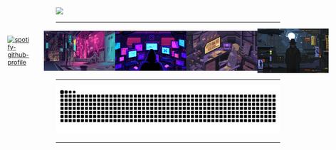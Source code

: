 <img src="https://github.com/Jozexo/Jozexo/blob/main/gif/Jozexo.gif" style="border-radius: 30px margin-right: 10px;"/>

---

<div style="display: flex; justify-content: center; align-items: center;">
  <a href="https://github.com/kittinan/spotify-github-profile">
    <img src="https://spotify-github-profile.kittinanx.com/api/view?uid=3172duxsvztk6aw6fsqeptfy4mfa&cover_image=true&theme=natemoo-re&show_offline=true&background_color=121212&interchange=false" alt="spotify-github-profile" style="margin-right: 30px;"/>
  </a>
  <img src="https://github.com/Jozexo/Jozexo/blob/main/gif/1.gif" width="160" style="border-radius: 30px margin-right: 10px;"/>
  <img src="https://github.com/Jozexo/Jozexo/blob/main/gif/2.gif" width="160" style="border-radius: 30px margin-right: 10px;"/>
  <img src="https://github.com/Jozexo/Jozexo/blob/main/gif/3.gif" width="160" style="border-radius: 30px margin-right: 10px;"/>
  <img src="https://github.com/Jozexo/Jozexo/blob/main/gif/4.gif" width="160" style="border-radius: 30px margin-right: 10px;"/>
</div>


---

<div align="center">
  <picture>
    <source media="(prefers-color-scheme: dark)" srcset="https://raw.githubusercontent.com/huiishan99/huiishan99/output/github-contribution-grid-snake-dark.svg">
    <source media="(prefers-color-scheme: light)" srcset="https://raw.githubusercontent.com/huiishan99/huiishan99/output/github-contribution-grid-snake.svg">
    <img alt="github contribution grid snake animation" src="https://raw.githubusercontent.com/huiishan99/huiishan99/output/github-contribution-grid-snake.svg">
  </picture>  
</div>

---
